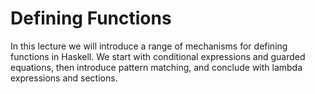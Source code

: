 # Defining Functions
In this lecture we will introduce a range of mechanisms for defining functions in Haskell. We start with conditional expressions and guarded equations, then introduce pattern matching, and conclude with lambda expressions and sections.